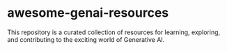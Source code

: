 # awesome-genai-resources
This repository is a curated collection of resources for learning, exploring, and contributing to the exciting world of Generative AI.

